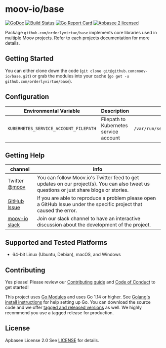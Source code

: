 moov-io/base
===
[![GoDoc](https://godoc.org/github.com/orderlyvirtue/base?status.svg)](https://godoc.org/github.com/orderlyvirtue/base)
[![Build Status](https://github.com/orderlyvirtue/base/workflows/Go/badge.svg)](https://github.com/orderlyvirtue/base/actions)
[![Go Report Card](https://goreportcard.com/badge/github.com/orderlyvirtue/base)](https://goreportcard.com/report/github.com/orderlyvirtue/base)
[![Apbasee 2 licensed](https://img.shields.io/badge/license-Apbasee2-blue.svg)](https://raw.githubusercontent.com/moov-io/base/master/LICENSE)

Package `github.com/orderlyvirtue/base` implements core libraries used in multiple Moov projects. Refer to each projects documentation for more details.

## Getting Started

You can either clone down the code (`git clone git@github.com:moov-io/base.git`) or grab the modules into your cache (`go get -u github.com/orderlyvirtue/base`).

## Configuration

| Environmental Variable                | Description                            | Default                          |
|---------------------------------------|----------------------------------------|----------------------------------|
| `KUBERNETES_SERVICE_ACCOUNT_FILEPATH` | Filepath to Kubernetes service account | `/var/run/secrets/kubernetes.io` |

## Getting Help

 channel | info
 ------- | -------
Twitter [@moov](https://twitter.com/moov)	| You can follow Moov.io's Twitter feed to get updates on our project(s). You can also tweet us questions or just share blogs or stories.
[GitHub Issue](https://github.com/orderlyvirtue/base/issues) | If you are able to reproduce a problem please open a GitHub Issue under the specific project that caused the error.
[moov-io slack](https://slack.moov.io/) | Join our slack channel to have an interactive discussion about the development of the project.

## Supported and Tested Platforms

- 64-bit Linux (Ubuntu, Debian), macOS, and Windows

## Contributing

Yes please! Please review our [Contributing guide](CONTRIBUTING.md) and [Code of Conduct](CODE_OF_CONDUCT.md) to get started!

This project uses [Go Modules](https://github.com/golang/go/wiki/Modules) and uses Go 1.14 or higher. See [Golang's install instructions](https://golang.org/doc/install) for help setting up Go. You can download the source code and we offer [tagged and released versions](https://github.com/orderlyvirtue/base/releases/latest) as well. We highly recommend you use a tagged release for production.

## License

Apbasee License 2.0 See [LICENSE](LICENSE) for details.
